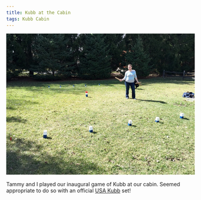 ```yaml
---
title: Kubb at the Cabin
tags: Kubb Cabin
---
```


![](/assets/posts/2015/Kubb-at-cabin.jpg)

Tammy and I played our inaugural game of Kubb at our cabin. Seemed appropriate to do so with an official [USA Kubb](http://www.usakubb.org) set!
